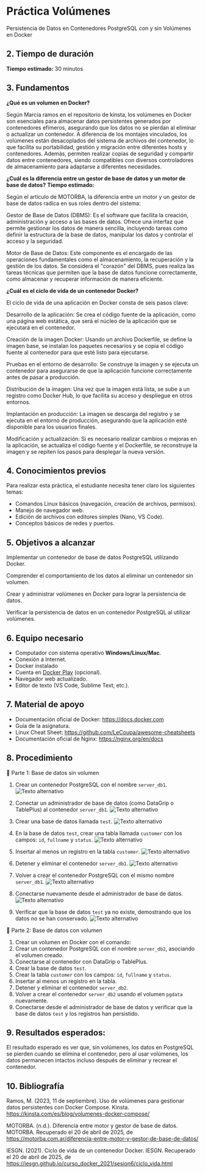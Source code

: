 
# Práctica Volúmenes

Persistencia de Datos en Contenedores PostgreSQL con y sin Volúmenes en Docker

## 2. Tiempo de duración  
**Tiempo estimado:** 30 minutos
## 3. Fundamentos  
**¿Qué es un volumen en Docker?**

Según Marcia ramos en el repositorio de kinsta, los volúmenes en Docker son esenciales para almacenar datos persistentes generados por contenedores efímeros, asegurando que los datos no se pierdan al eliminar o actualizar un contenedor. A diferencia de los montajes vinculados, los volúmenes están desacoplados del sistema de archivos del contenedor, lo que facilita su portabilidad, gestión y migración entre diferentes hosts y contenedores. Además, permiten realizar copias de seguridad y compartir datos entre contenedores, siendo compatibles con diversos controladores de almacenamiento para adaptarse a diferentes necesidades.

**¿Cuál es la diferencia entre un gestor de base de datos y un motor de base de datos?**
**Tiempo estimado:**

Según el artículo de MOTORBA, la diferencia entre un motor y un gestor de base de datos radica en sus roles dentro del sistema:

Gestor de Base de Datos (DBMS): Es el software que facilita la creación, administración y acceso a las bases de datos. Ofrece una interfaz que permite gestionar los datos de manera sencilla, incluyendo tareas como definir la estructura de la base de datos, manipular los datos y controlar el acceso y la seguridad.

Motor de Base de Datos: Este componente es el encargado de las operaciones fundamentales como el almacenamiento, la recuperación y la gestión de los datos. Se considera el "corazón" del DBMS, pues realiza las tareas técnicas que permiten que la base de datos funcione correctamente, como almacenar y recuperar información de manera eficiente.

**¿Cuál es el ciclo de vida de un contenedor Docker?**

El ciclo de vida de una aplicación en Docker consta de seis pasos clave:

Desarrollo de la aplicación: Se crea el código fuente de la aplicación, como una página web estática, que será el núcleo de la aplicación que se ejecutará en el contenedor.

Creación de la imagen Docker: Usando un archivo Dockerfile, se define la imagen base, se instalan los paquetes necesarios y se copia el código fuente al contenedor para que esté listo para ejecutarse.

Pruebas en el entorno de desarrollo: Se construye la imagen y se ejecuta un contenedor para asegurarse de que la aplicación funcione correctamente antes de pasar a producción.

Distribución de la imagen: Una vez que la imagen está lista, se sube a un registro como Docker Hub, lo que facilita su acceso y despliegue en otros entornos.

Implantación en producción: La imagen se descarga del registro y se ejecuta en el entorno de producción, asegurando que la aplicación esté disponible para los usuarios finales.

Modificación y actualización: Si es necesario realizar cambios o mejoras en la aplicación, se actualiza el código fuente y el Dockerfile, se reconstruye la imagen y se repiten los pasos para desplegar la nueva versión.



## 4. Conocimientos previos

Para realizar esta práctica, el estudiante necesita tener claro los siguientes temas:

- Comandos Linux básicos (navegación, creación de archivos, permisos).
- Manejo de navegador web.
- Edición de archivos con editores simples (Nano, VS Code).
- Conceptos básicos de redes y puertos.

## 5. Objetivos a alcanzar

Implementar un contenedor de base de datos PostgreSQL utilizando Docker.

Comprender el comportamiento de los datos al eliminar un contenedor sin volumen.

Crear y administrar volúmenes en Docker para lograr la persistencia de datos.

Verificar la persistencia de datos en un contenedor PostgreSQL al utilizar volúmenes.


## 6. Equipo necesario

- Computador con sistema operativo **Windows/Linux/Mac**.
- Conexión a Internet.
- Docker instalado 
- Cuenta en [Docker Play](https://labs.play-with-docker.com) (opcional).
- Navegador web actualizado.
- Editor de texto (VS Code, Sublime Text, etc.).

## 7. Material de apoyo

- Documentación oficial de Docker: https://docs.docker.com  
- Guía de la asignatura.  
- Linux Cheat Sheet: https://github.com/LeCoupa/awesome-cheatsheets  
- Documentación oficial de Nginx: https://nginx.org/en/docs  

## 8. Procedimiento

🔸 Parte 1: Base de datos sin volumen

1. Crear un contenedor PostgreSQL con el nombre `server_db1`.
![Texto alternativo](https://github.com/Edissonfierro/volumenes/blob/main/1.jpg)


2. Conectar un administrador de base de datos (como DataGrip o TablePlus) al contenedor `server_db1`.
![Texto alternativo](https://github.com/Edissonfierro/volumenes/blob/main/2.jpg)

3. Crear una base de datos llamada `test`.
![Texto alternativo](https://github.com/Edissonfierro/volumenes/blob/main/3.jpg)

4. En la base de datos `test`, crear una tabla llamada `customer` con los campos: `id`, `fullname` y `status`.
![Texto alternativo](https://github.com/Edissonfierro/volumenes/blob/main/4.jpg)

5. Insertar al menos un registro en la tabla `customer`.
![Texto alternativo](https://github.com/Edissonfierro/volumenes/blob/main/5.jpg)

6. Detener y eliminar el contenedor `server_db1`.
![Texto alternativo](https://github.com/Edissonfierro/volumenes/blob/main/6.jpg)

7. Volver a crear el contenedor PostgreSQL con el mismo nombre `server_db1`.
![Texto alternativo](https://github.com/Edissonfierro/volumenes/blob/main/7.jpg)

8. Conectarse nuevamente desde el administrador de base de datos.
![Texto alternativo](https://github.com/Edissonfierro/volumenes/blob/main/8.jpg)

9. Verificar que la base de datos `test` ya no existe, demostrando que los datos no se han conservado.
![Texto alternativo](https://github.com/Edissonfierro/volumenes/blob/main/9.jpg)


🔸 Parte 2: Base de datos con volumen

1. Crear un volumen en Docker con el comando:
2. Crear un contenedor PostgreSQL con el nombre `server_db2`, asociando el volumen creado.
3. Conectarse al contenedor con DataGrip o TablePlus.
4. Crear la base de datos `test`.
5. Crear la tabla `customer` con los campos: `id`, `fullname` y `status`.
6. Insertar al menos un registro en la tabla.
7. Detener y eliminar el contenedor `server_db2`.
8. Volver a crear el contenedor `server_db2` usando el volumen `pgdata` nuevamente.
9. Conectarse desde el administrador de base de datos y verificar que la base de datos `test` y los registros han persistido.




## 9. Resultados esperados:

El resultado esperado es ver que, sin volúmenes, los datos en PostgreSQL se pierden cuando se elimina el contenedor, pero al usar volúmenes, los datos permanecen intactos incluso después de eliminar y recrear el contenedor.

## 10. Bibliografía

Ramos, M. (2023, 11 de septiembre). Uso de volúmenes para gestionar datos persistentes con Docker Compose. Kinsta. https://kinsta.com/es/blog/volumenes-docker-compose/

MOTORBA. (n.d.). Diferencia entre motor y gestor de base de datos. MOTORBA. Recuperado el 20 de abril de 2025, de https://motorba.com.ar/diferencia-entre-motor-y-gestor-de-base-de-datos/

IESGN. (2021). Ciclo de vida de un contenedor Docker. IESGN. Recuperado el 20 de abril de 2025, de https://iesgn.github.io/curso_docker_2021/sesion6/ciclo_vida.html
